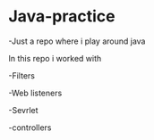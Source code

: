 # Java-practice
-Just a repo where i play around java

In this repo i worked with

-Filters

-Web listeners

-Sevrlet

-controllers
